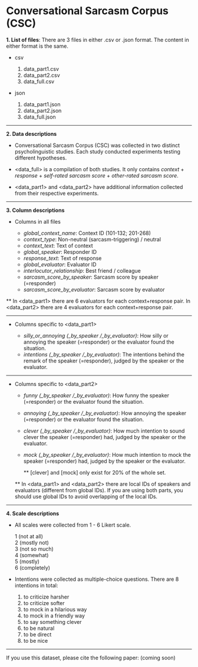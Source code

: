 # Conversational Sarcasm Corpus (CSC)

**1. List of files**: There are 3 files in either .csv or .json format. The content in either format is the same.

  * csv
    
    1. data_part1.csv 
    2. data_part2.csv
    3. data_full.csv
    
  * json
    
    1. data_part1.json
    2. data_part2.json
    3. data_full.json

---

**2. Data descriptions**


   * Conversational Sarcasm Corpus (CSC) was collected in two distinct psycholinguistic studies. Each study conducted experiments testing different hypotheses.
   
   * <data_full> is a compilation of both studies. It only contains *context* + *response* + *self-rated sarcasm score* + *other-rated sarcasm score*.
   
   * <data_part1> and <data_part2> have additional information collected from their respective experiments.

---

**3. Column descriptions**

   * Columns in all files

       * *global_context_name*: Context ID (101-132; 201-268)
       * *context_type*: Non-neutral (sarcasm-triggering) / neutral
       * *context_text*: Text of context
       * *global_speaker*: Responder ID
       * *response_text*: Text of response
       * *global_evaluator*: Evaluator ID
       * *interlocutor_relationship*: Best friend / colleague
       * *sarcasm_score_by_speaker*: Sarcasm score by speaker (=responder)
       * *sarcasm_score_by_evaluator*: Sarcasm score by evaluator
      

  ** In <data_part1> there are 6 evaluators for each context+response pair. In <data_part2> there are 4 evaluators for each context+response pair.
    

---
  * Columns specific to <data_part1>

    * *silly_or_annoying (_by_speaker /_by_evaluator)*: How silly or annoying the speaker (=responder) or the evaluator found the situation.
    * *intentions (_by_speaker /_by_evaluator)*: The intentions behind the remark of the speaker (=responder), judged by the speaker or the evaluator.

---
  * Columns specific to <data_part2>

    * *funny (_by_speaker /_by_evaluator)*: How funny the speaker (=responder) or the evaluator found the situation.
    * *annoying (_by_speaker /_by_evaluator)*: How annoying the speaker (=responder) or the evaluator found the situation.
    * *clever (_by_speaker /_by_evaluator)*: How much intention to sound clever the speaker (=responder) had, judged by the speaker or the evaluator.
    * *mock (_by_speaker /_by_evaluator)*: How much intention to mock the speaker (=responder) had, judged by the speaker or the evaluator.
            
      ** [clever] and [mock] only exist for 20% of the whole set. 

    ** In <data_part1> and <data_part2> there are local IDs of speakers and evaluators (different from global IDs). If you are using both parts, you should use global IDs to avoid overlapping of the local IDs.

            
---      
**4. Scale descriptions** 

  * All scales were collected from 1 - 6 Likert scale.
    
      1 (not at all) \
      2 (mostly not) \
      3 (not so much)  \
      4 (somewhat) \
      5 (mostly) \
      6 (completely) 

  * Intentions were collected as multiple-choice questions. There are 8 intentions in total:

    1. to criticize harsher 
    2. to criticize softer 
    3. to mock in a hilarious way 
    4. to mock in a friendly way 
    5. to say something clever 
    6. to be natural 
    7. to be direct 
    8. to be nice
   

---
If you use this dataset, please cite the following paper: (coming soon)


